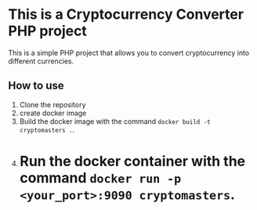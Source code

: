 # This is a Cryptocurrency Converter PHP project

This is a simple PHP project that allows you to convert cryptocurrency into different currencies.

## How to use

1. Clone the repository
2. create docker image
3. Build the docker image with the command `docker build -t cryptomasters .`.
4. # Run the docker container with the command `docker run -p <your_port>:9090 cryptomasters`.